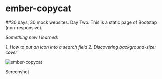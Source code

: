 # ember-copycat
##30 days, 30 mock websites. Day Two.
This is a static page of Bootstap (non-responsive). 

*Something new I learned:*

*1. How to put an icon into a search field*
*2. Discovering background-size: cover*



![ember-copycat](https://cloud.githubusercontent.com/assets/6165320/16542390/f96230fa-405a-11e6-9e21-c880fb84b5b1.png)


Screenshot


